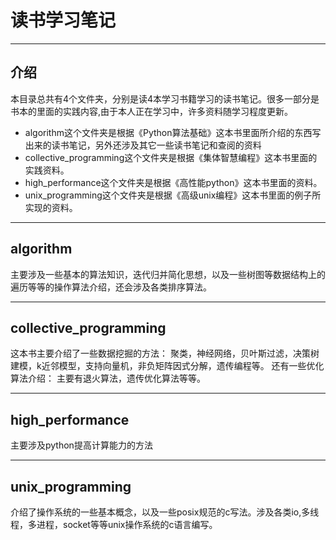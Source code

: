 # 读书学习笔记
--------
## 介绍
本目录总共有4个文件夹，分别是读4本学习书籍学习的读书笔记。很多一部分是书本的里面的实践内容,由于本人正在学习中，许多资料随学习程度更新。
* algorithm这个文件夹是根据《Python算法基础》这本书里面所介绍的东西写出来的读书笔记，另外还涉及其它一些读书笔记和查阅的资料
* collective_programming这个文件夹是根据《集体智慧编程》这本书里面的实践资料。
* high_performance这个文件夹是根据《高性能python》这本书里面的资料。
* unix_programming这个文件夹是根据《高级unix编程》这本书里面的例子所实现的资料。
------------
## algorithm
主要涉及一些基本的算法知识，迭代归并简化思想，以及一些树图等数据结构上的遍历等等的操作算法介绍，还会涉及各类排序算法。

------------------
## collective_programming
这本书主要介绍了一些数据挖掘的方法：
聚类，神经网络，贝叶斯过滤，决策树建模，k近邻模型，支持向量机，非负矩阵因式分解，遗传编程等。
还有一些优化算法介绍：
主要有退火算法，遗传优化算法等等。

---------
## high_performance
主要涉及python提高计算能力的方法

---------
## unix_programming
介绍了操作系统的一些基本概念，以及一些posix规范的c写法。涉及各类io,多线程，多进程，socket等等unix操作系统的c语言编写。
